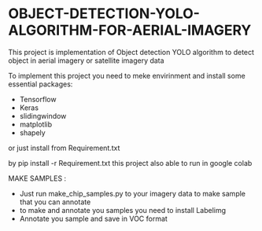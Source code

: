 # OBJECT-DETECTION-YOLO-ALGORITHM-FOR-AERIAL-IMAGERY
This project is implementation of Object detection YOLO algorithm to detect object in aerial imagery or satellite imagery data

To implement this project you need to meke envirinment and install some essential packages:
- Tensorflow
- Keras
- slidingwindow
- matplotlib
- shapely

or just install from Requirement.txt 

by pip install -r Requirement.txt
this project also able to run in google colab



MAKE SAMPLES :
- Just run make_chip_samples.py to your imagery data to make sample that you can annotate
- to make and annotate you samples you need to install Labelimg
- Annotate you sample and save in VOC format
